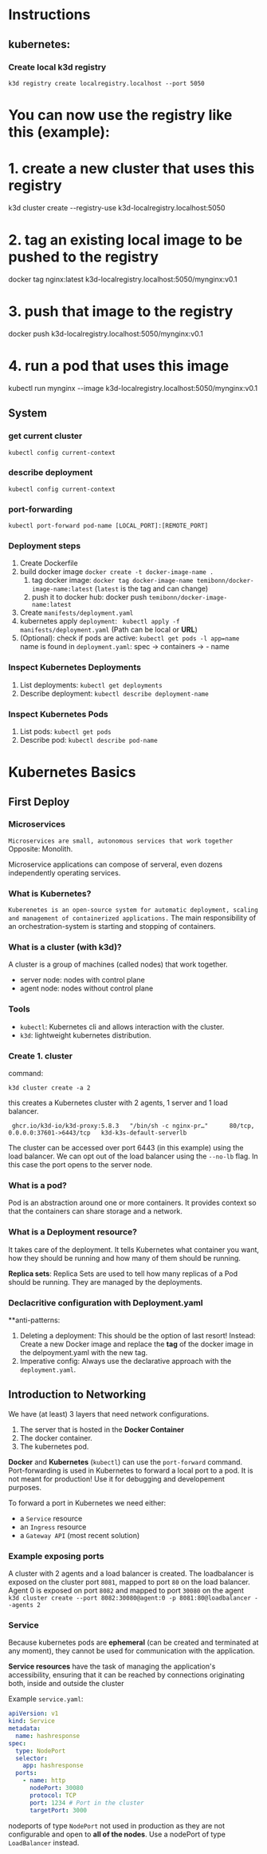 # Instructions

## kubernetes:
### Create local k3d registry
 `k3d registry create localregistry.localhost --port 5050`

# You can now use the registry like this (example):
# 1. create a new cluster that uses this registry
k3d cluster create --registry-use k3d-localregistry.localhost:5050

# 2. tag an existing local image to be pushed to the registry
docker tag nginx:latest k3d-localregistry.localhost:5050/mynginx:v0.1

# 3. push that image to the registry
docker push k3d-localregistry.localhost:5050/mynginx:v0.1

# 4. run a pod that uses this image
kubectl run mynginx --image k3d-localregistry.localhost:5050/mynginx:v0.1 

## System
### get current cluster 
`kubectl config current-context `

### describe deployment
`kubectl config current-context `

### port-forwarding
`kubectl port-forward pod-name [LOCAL_PORT]:[REMOTE_PORT]`

### Deployment steps 

1. Create Dockerfile
2. build docker image `docker create -t docker-image-name .` 
    1. tag docker image: `docker tag docker-image-name temibonn/docker-image-name:latest` (`latest` is the tag and can change)
    2. push it to docker hub: docker push `temibonn/docker-image-name:latest`
3. Create `manifests/deployment.yaml`
4. kubernetes apply `deployment`: ` kubectl apply -f manifests/deployment.yaml` (Path can be local or **URL**)
5. (Optional): check if pods are active: `kubectl get pods -l app=name` name is found in `deployment.yaml`: spec -> containers -> - name

### Inspect Kubernetes Deployments
1. List deployments: `kubectl get deployments`
2. Describe deployment: `kubectl describe deployment-name`


### Inspect Kubernetes Pods
1. List pods: `kubectl get pods`
2. Describe pod: `kubectl describe pod-name`

# Kubernetes Basics

## First Deploy

### Microservices
`Microservices are small, autonomous services that work together`
Opposite: Monolith.

Microservice applications can compose of serveral, even dozens independently operating services.

### What is Kubernetes?
`Kuberenetes is an open-source system for automatic deployment, scaling and management of containerized applications.`
The main responsibility of an orchestration-system is starting and stopping of containers.

### What is a cluster (with k3d)?
A cluster is a group of machines (called nodes) that work together.
- server node: nodes with control plane
- agent node: nodes without control plane


### Tools

- `kubectl`: Kubernetes cli and allows interaction with the cluster.
- `k3d`: lightweight kubernetes distribution. 

### Create 1. cluster

command: 
```console
k3d cluster create -a 2

```
this creates a Kubernetes cluster with 2 agents, 1 server and 1 load balancer.
```
 ghcr.io/k3d-io/k3d-proxy:5.8.3   "/bin/sh -c nginx-pr…"      80/tcp, 0.0.0.0:37601->6443/tcp   k3d-k3s-default-serverlb
```

The cluster can be accessed over port 6443 (in this example) using the load balancer.
We can opt out of the load balancer using the `--no-lb` flag. In this case the port opens to the server node.


### What is a pod?
Pod is an abstraction around one or more containers. It provides context so that the containers can share storage and a network.


### What is a Deployment resource?
It takes care of the deployment. It tells Kubernetes what container you want, how they should be running and how many of them should be running.

**Replica sets**: Replica Sets are used to tell how many replicas of a Pod should be running. They are managed by the deployments.

### Declacritive configuration with Deployment.yaml

**anti-patterns:
1. Deleting a deployment: This should be the option of last resort! Instead: Create a new Docker image and replace the **tag** of the docker image in the delpoyment.yaml with the new tag.
2. Imperative config: Always use the declarative approach with the `deployment.yaml`.


## Introduction to Networking

We have (at least) 3 layers that need network configurations. 
1. The server that is hosted in the **Docker Container**
2. The docker container.
3. The kubernetes pod.

**Docker** and **Kubernetes** (`kubectl`) can use the `port-forward` command.
Port-forwarding is used in Kubernetes to forward a local port to a pod. It is not meant for production! Use it for debugging and developement purposes.


To forward a port in Kubernetes we need either:
- a `Service` resource
- an `Ingress` resource
- a `Gateway API` (most recent solution)

### Example exposing ports
A cluster with 2 agents and a load balancer is created.
The loadbalancer is exposed on the cluster port `8081`, mapped to port `80` on the load balancer.
Agent 0 is exposed on port `8082` and mapped to port `30080` on the agent
` k3d cluster create --port 8082:30080@agent:0 -p 8081:80@loadbalancer --agents 2`


### Service
Because kubernetes pods are **ephemeral** (can be created and terminated at any moment), they cannot be used for communication with the application.

**Service resources** have the task of managing the application's accessibility, ensuring that it can be reached by connections originating both,
inside and outside the cluster

Example `service.yaml`:
```yaml
apiVersion: v1
kind: Service
metadata:
  name: hashresponse
spec:
  type: NodePort
  selector:
    app: hashresponse
  ports:
    - name: http
      nodePort: 30080
      protocol: TCP
      port: 1234 # Port in the cluster
      targetPort: 3000
```

nodeports of type `NodePort` not used in production as they are not configurable and open to **all of the nodes**.
Use a nodePort of type `LoadBalancer` instead.
